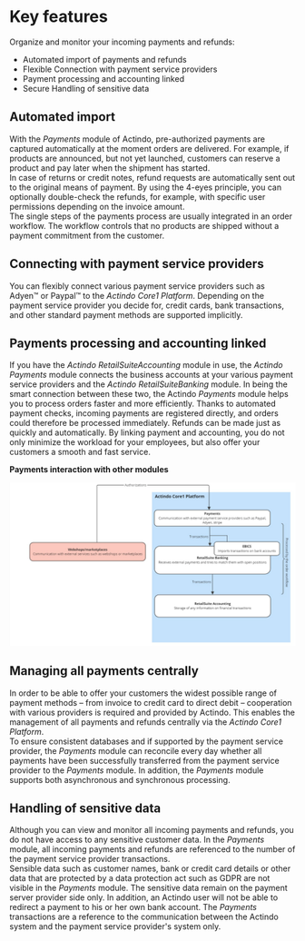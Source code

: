 # Key features
Organize and monitor your incoming payments and refunds:   
- Automated import of payments and refunds
- Flexible Connection with payment service providers
- Payment processing and accounting linked
- Secure Handling of sensitive data  


<!---Hallo Stefan, die folgenden Infos sind hauptsächlich von der Website. Ich bin mir da nicht sicher, ob das alles so stimmt-->

## Automated import  
With the *Payments* module of Actindo, pre-authorized payments are captured automatically at the moment orders are delivered. For example, if products are announced, but not yet launched, customers can reserve a product and pay later when the shipment has started.  
In case of returns or credit notes, refund requests are automatically sent out to the original means of payment. By using the 4-eyes principle, you can optionally double-check the refunds, for example, with specific user permissions depending on the invoice amount.  
The single steps of the payments process are usually integrated in an order workflow. The workflow controls that no products are shipped without a payment commitment from the customer.


## Connecting with payment service providers  
You can flexibly connect various payment service providers such as Adyen&trade; or Paypal&trade; to the *Actindo Core1 Platform*. Depending on the payment service provider you decide for, credit cards, bank transactions, and other standard payment methods are supported implicitly.

##  Payments processing and accounting linked   
 If you have the *Actindo RetailSuiteAccounting* module in use, the *Actindo Payments* module connects the business accounts at your various payment service providers and the *Actindo RetailSuiteBanking* module. In being the smart connection between these two, the Actindo *Payments* module helps you to process orders faster and more efficiently.  Thanks to automated payment checks, incoming payments are registered directly, and orders could therefore be processed immediately. Refunds can be made just as quickly and automatically. By linking payment and accounting, you do not only minimize the workload for your employees, but also offer your customers a smooth and fast service.

**Payments interaction with other modules** 

![Payments interaction with other modules](../../Assets/Screenshots/Payments/Overview/PaymentsProcessModules.png "[Payments interaction with other modules]")


##  Managing all payments centrally   
In order to be able to offer your customers the widest possible range of payment methods &ndash; from invoice to credit card to direct debit &ndash; cooperation with various providers is required and provided by Actindo. This enables the management of all payments and refunds centrally via the *Actindo Core1 Platform*.  
To ensure consistent databases and if supported by the payment service provider, the *Payments* module can reconcile every day whether all payments have been successfully transferred from the payment service provider to the *Payments* module. In addition, the *Payments* module supports both asynchronous and synchronous processing.


##  Handling of sensitive data  
Although you can view and monitor all incoming payments and refunds, you do not have access to any sensitive customer data. In the *Payments* module, all incoming payments and refunds are referenced to the number of the payment service provider transactions.   
Sensible data such as customer names, bank or credit card details or other data that are protected by a data protection act such as GDPR are not visible in the *Payments* module. 
The sensitive data remain on the payment server provider side only. In addition, an Actindo user will not be able to redirect a payment to his or her own bank account. The *Payments* transactions are a reference to the communication between the Actindo system and the payment service provider's system only. 

